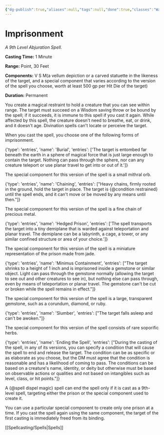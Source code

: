 ```yaml
---
{"dg-publish":true,"aliases":null,"tags":null,"done":true,"classes":"Warlock, Wizard,","spellLevel":9,"school":"Abjuration","source":"PHB","permalink":"/spells/imprisonment/","dgHomeLink":false,"dgPassFrontmatter":true}
---
```


# Imprisonment
*A 9th Level Abjuration Spell.*

**Casting Time:** 1 Minute

**Range:** Point, 30 Feet

**Components:** V S M(a vellum depiction or a carved statuette in the likeness of the target, and a special component that varies according to the version of the spell you choose, worth at least 500 gp per Hit Die of the target)

**Duration:** Permanent

You create a magical restraint to hold a creature that you can see within range. The target must succeed on a Wisdom saving throw or be bound by the spell; if it succeeds, it is immune to this spell if you cast it again. While affected by this spell, the creature doesn't need to breathe, eat, or drink, and it doesn't age. Divination spells can't locate or perceive the target.



When you cast the spell, you choose one of the following forms of imprisonment.



{'type': 'entries', 'name': 'Burial', 'entries': ['The target is entombed far beneath the earth in a sphere of magical force that is just large enough to contain the target. Nothing can pass through the sphere, nor can any creature teleport or use planar travel to get into or out of it.']}



The special component for this version of the spell is a small mithral orb.



{'type': 'entries', 'name': 'Chaining', 'entries': ["Heavy chains, firmly rooted in the ground, hold the target in place. The target is {@condition restrained} until the spell ends, and it can't move or be moved by any means until then."]}



The special component for this version of the spell is a fine chain of precious metal.



{'type': 'entries', 'name': 'Hedged Prison', 'entries': ['The spell transports the target into a tiny demiplane that is warded against teleportation and planar travel. The demiplane can be a labyrinth, a cage, a tower, or any similar confined structure or area of your choice.']}



The special component for this version of the spell is a miniature representation of the prison made from jade.



{'type': 'entries', 'name': 'Minimus Containment', 'entries': ["The target shrinks to a height of 1 inch and is imprisoned inside a gemstone or similar object. Light can pass through the gemstone normally (allowing the target to see out and other creatures to see in), but nothing else can pass through, even by means of teleportation or planar travel. The gemstone can't be cut or broken while the spell remains in effect."]}



The special component for this version of the spell is a large, transparent gemstone, such as a corundum, diamond, or ruby.



{'type': 'entries', 'name': 'Slumber', 'entries': ["The target falls asleep and can't be awoken."]}



The special component for this version of the spell consists of rare soporific herbs.



{'type': 'entries', 'name': 'Ending the Spell', 'entries': ["During the casting of the spell, in any of its versions, you can specify a condition that will cause the spell to end and release the target. The condition can be as specific or as elaborate as you choose, but the DM must agree that the condition is reasonable and has a likelihood of coming to pass. The conditions can be based on a creature's name, identity, or deity but otherwise must be based on observable actions or qualities and not based on intangibles such as level, class, or hit points."]}



A {@spell dispel magic} spell can end the spell only if it is cast as a 9th-level spell, targeting either the prison or the special component used to create it.



You can use a particular special component to create only one prison at a time. If you cast the spell again using the same component, the target of the first casting is immediately freed from its binding.

[[Spellcasting/Spells|Spells]]
